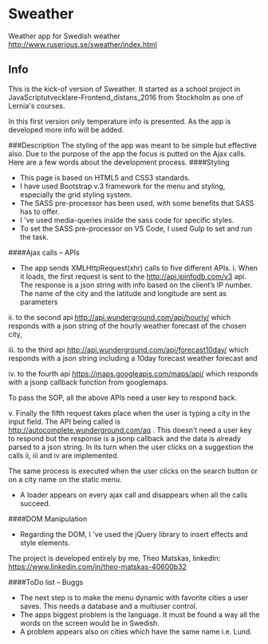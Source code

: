 # Sweather
Weather app for Swedish weather http://www.ruserious.se/sweather/index.html

## Info
This is the kick-of version of Sweather. It started as a school project in JavaScriptutvecklare-Frontend_distans_2016 from Stockholm as one of Lernia's courses.

In this first version only temperature info is presented. As the app is developed more info will be added.

###Description
The styling of the app was meant to be simple but effective also. Due to the purpose of the app the focus is putted on the Ajax calls. Here are a few words about the development process.
####Styling
- This page is based on HTML5 and CSS3 standards. 
- I have used Bootstrap v.3 framework for the menu and styling, especially the grid styling system.
- The SASS pre-processor has been used, with some benefits that SASS has to offer. 
- I 've used media-queries inside the sass code for specific styles.
- To set the SASS pre-processor on VS Code, I used Gulp to set and run the task.

####Ajax calls – APIs
-	The app sends XMLHttpRequest(xhr) calls to five different APIs.
i. When it loads, the first request is sent to the http://api.ipinfodb.com/v3 api. The response is a json string with info based on the client’s IP number. The name of the city and the latitude and longitude are sent as parameters

ii. to the second api http://api.wunderground.com/api/hourly/ which responds with a json string of the hourly weather forecast of the chosen city,

iii. to the third api http://api.wunderground.com/api/forecast10day/ which responds with a json string including a 10day forecast weather forecast and

iv. to the fourth api https://maps.googleapis.com/maps/api/ which responds with a jsonp callback function from googlemaps. 

To pass the SOP, all the above APIs need a user key to respond back.

v. Finally the fifth request takes place when the user is typing a city in the input field. The API being called is http://autocomplete.wunderground.com/aq . This doesn’t need a user key to respond but the response is a jsonp callback and the data is already parsed to a json string. In its turn when the user clicks on a suggestion the calls ii, iii and iv are implemented. 

The same process is executed when the user clicks on the search button or on a city name on the static menu. 

- A loader appears on every ajax call and disappears when all the calls succeed.

####DOM Manipulation
- Regarding the DOM, I 've used the jQuery library to insert effects and style elements.

The project is developed entirely by me, Theo Matskas,
linkedIn: https://www.linkedin.com/in/theo-matskas-40600b32

####ToDo list – Buggs
- The next step is to make the menu dynamic with favorite cities a user saves. This needs a database and a multiuser control.
- The apps biggest problem is the language. It must be found a way all the words on the screen would be in Swedish.
- A problem appears also on cities which have the same name i.e. Lund.
